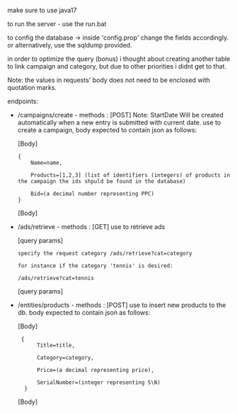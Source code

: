 make sure to use java17

to run the server - use the run.bat


to config the database -> inside 'config.prop' change the fields accordingly.
or alternatively, use the sqldump provided.



in order to optimize the query (bonus) i thought about creating another table to link campaign and category, but due to 
other priorities i didnt get to that.

Note: the values in requests' body does not need to be enclosed with quotation marks.

endpoints:
* /campaigns/create - methods : [POST] 
Note: StartDate Will be created automatically when a new entry is submitted with current date.
use to create a campaign, body expected to contain json as follows:

  [Body]

      {  
          Name=name,

          Products=[1,2,3] (list of identifiers (integers) of products in the campaign the ids shpuld be found in the database)

          Bid=(a decimal number representing PPC) 
      }
   
  [Body]
  
* /ads/retrieve - methods : [GET]
 use to retrieve ads 
 
   [query params]

      specify the request category /ads/retrieve?cat=category

      for instance if the category 'tennis' is desired:

      /ads/retrieve?cat=tennis

   [query params]
  
* /entities/products - methods : [POST]
  use to insert new products to the db. body expected to contain json as follows:
  
  [Body]
 
       {
            Title=title,

            Category=category,

            Price=(a decimal representing price),

            SerialNumber=(integer representing S\N)
        }
  [Body]
    
<!--     
 * /entities/campaign - methods : [GET]
  used to retrieve campaign details from the db.
  <Body>
    Title=<title>
    Category=<category>
    Price=<a decimal representing price>
  </Body> -->
    
  
  
  
  
 
  
 
 
